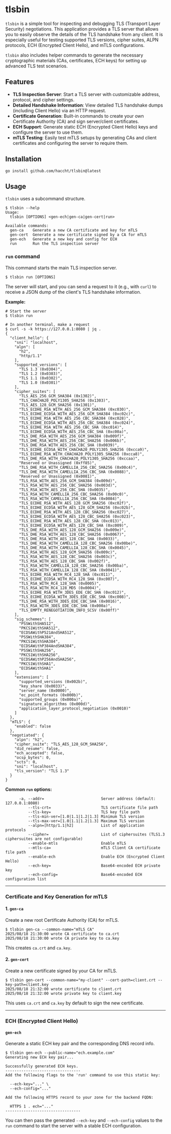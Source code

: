 # tlsbin

`tlsbin` is a simple tool for inspecting and debugging TLS (Transport Layer Security) negotiations.
This application provides a TLS server that allows you to easily observe the details of the TLS handshake from any client.
It is especially useful for testing supported TLS versions, cipher suites, ALPN protocols, ECH (Encrypted Client Hello), and mTLS configurations.

`tlsbin` also includes helper commands to generate the necessary cryptographic materials (CAs, certificates, ECH keys) for setting up advanced TLS test scenarios.

## Features

- **TLS Inspection Server**: Start a TLS server with customizable address, protocol, and cipher settings.
- **Detailed Handshake Information**: View detailed TLS handshake dumps (including Client Hello) via an HTTP request.
- **Certificate Generation**: Built-in commands to create your own Certificate Authority (CA) and sign server/client certificates.
- **ECH Support**: Generate static ECH (Encrypted Client Hello) keys and configure the server to use them.
- **mTLS Testing**: Easily test mTLS setups by generating CAs and client certificates and configuring the server to require them.

## Installation
```
go install github.com/haccht/tlsbin@latest
```

## Usage

`tlsbin` uses a subcommand structure.

```
$ tlsbin --help
Usage:
  tlsbin [OPTIONS] <gen-ech|gen-ca|gen-cert|run>

Available commands:
  gen-ca    Generate a new CA certificate and key for mTLS
  gen-cert  Generate a new certificate signed by a CA for mTLS
  gen-ech   Generate a new key and config for ECH
  run       Run the TLS inspection server
```

### `run` command

This command starts the main TLS inspection server.

```
$ tlsbin run [OPTIONS]
```
The server will start, and you can send a request to it (e.g., with `curl`) to receive a JSON dump of the client's TLS handshake information.

**Example:**
```
# Start the server
$ tlsbin run

# In another terminal, make a request
$ curl -s -k https://127.0.0.1:8080 | jq .
{
  "client_hello": {
    "sni": "localhost",
    "alpn": [
      "h2",
      "http/1.1"
    ],
    "supported_versions": [
      "TLS 1.3 (0x0304)",
      "TLS 1.2 (0x0303)",
      "TLS 1.1 (0x0302)",
      "TLS 1.0 (0x0301)"
    ],
    "cipher_suites": [
      "TLS_AES_256_GCM_SHA384 (0x1302)",
      "TLS_CHACHA20_POLY1305_SHA256 (0x1303)",
      "TLS_AES_128_GCM_SHA256 (0x1301)",
      "TLS_ECDHE_RSA_WITH_AES_256_GCM_SHA384 (0xc030)",
      "TLS_ECDHE_ECDSA_WITH_AES_256_GCM_SHA384 (0xc02c)",
      "TLS_ECDHE_RSA_WITH_AES_256_CBC_SHA384 (0xc028)",
      "TLS_ECDHE_ECDSA_WITH_AES_256_CBC_SHA384 (0xc024)",
      "TLS_ECDHE_RSA_WITH_AES_256_CBC_SHA (0xc014)",
      "TLS_ECDHE_ECDSA_WITH_AES_256_CBC_SHA (0xc00a)",
      "TLS_DHE_RSA_WITH_AES_256_GCM_SHA384 (0x009f)",
      "TLS_DHE_RSA_WITH_AES_256_CBC_SHA256 (0x006b)",
      "TLS_DHE_RSA_WITH_AES_256_CBC_SHA (0x0039)",
      "TLS_ECDHE_ECDSA_WITH_CHACHA20_POLY1305_SHA256 (0xcca9)",
      "TLS_ECDHE_RSA_WITH_CHACHA20_POLY1305_SHA256 (0xcca8)",
      "TLS_DHE_RSA_WITH_CHACHA20_POLY1305_SHA256 (0xccaa)",
      "Reserved or Unassigned (0xff85)",
      "TLS_DHE_RSA_WITH_CAMELLIA_256_CBC_SHA256 (0x00c4)",
      "TLS_DHE_RSA_WITH_CAMELLIA_256_CBC_SHA (0x0088)",
      "Reserved or Unassigned (0x0081)",
      "TLS_RSA_WITH_AES_256_GCM_SHA384 (0x009d)",
      "TLS_RSA_WITH_AES_256_CBC_SHA256 (0x003d)",
      "TLS_RSA_WITH_AES_256_CBC_SHA (0x0035)",
      "TLS_RSA_WITH_CAMELLIA_256_CBC_SHA256 (0x00c0)",
      "TLS_RSA_WITH_CAMELLIA_256_CBC_SHA (0x0084)",
      "TLS_ECDHE_RSA_WITH_AES_128_GCM_SHA256 (0xc02f)",
      "TLS_ECDHE_ECDSA_WITH_AES_128_GCM_SHA256 (0xc02b)",
      "TLS_ECDHE_RSA_WITH_AES_128_CBC_SHA256 (0xc027)",
      "TLS_ECDHE_ECDSA_WITH_AES_128_CBC_SHA256 (0xc023)",
      "TLS_ECDHE_RSA_WITH_AES_128_CBC_SHA (0xc013)",
      "TLS_ECDHE_ECDSA_WITH_AES_128_CBC_SHA (0xc009)",
      "TLS_DHE_RSA_WITH_AES_128_GCM_SHA256 (0x009e)",
      "TLS_DHE_RSA_WITH_AES_128_CBC_SHA256 (0x0067)",
      "TLS_DHE_RSA_WITH_AES_128_CBC_SHA (0x0033)",
      "TLS_DHE_RSA_WITH_CAMELLIA_128_CBC_SHA256 (0x00be)",
      "TLS_DHE_RSA_WITH_CAMELLIA_128_CBC_SHA (0x0045)",
      "TLS_RSA_WITH_AES_128_GCM_SHA256 (0x009c)",
      "TLS_RSA_WITH_AES_128_CBC_SHA256 (0x003c)",
      "TLS_RSA_WITH_AES_128_CBC_SHA (0x002f)",
      "TLS_RSA_WITH_CAMELLIA_128_CBC_SHA256 (0x00ba)",
      "TLS_RSA_WITH_CAMELLIA_128_CBC_SHA (0x0041)",
      "TLS_ECDHE_RSA_WITH_RC4_128_SHA (0xc011)",
      "TLS_ECDHE_ECDSA_WITH_RC4_128_SHA (0xc007)",
      "TLS_RSA_WITH_RC4_128_SHA (0x0005)",
      "TLS_RSA_WITH_RC4_128_MD5 (0x0004)",
      "TLS_ECDHE_RSA_WITH_3DES_EDE_CBC_SHA (0xc012)",
      "TLS_ECDHE_ECDSA_WITH_3DES_EDE_CBC_SHA (0xc008)",
      "TLS_DHE_RSA_WITH_3DES_EDE_CBC_SHA (0x0016)",
      "TLS_RSA_WITH_3DES_EDE_CBC_SHA (0x000a)",
      "TLS_EMPTY_RENEGOTIATION_INFO_SCSV (0x00ff)"
    ],
    "sig_schemes": [
      "PSSWithSHA512",
      "PKCS1WithSHA512",
      "ECDSAWithP521AndSHA512",
      "PSSWithSHA384",
      "PKCS1WithSHA384",
      "ECDSAWithP384AndSHA384",
      "PSSWithSHA256",
      "PKCS1WithSHA256",
      "ECDSAWithP256AndSHA256",
      "PKCS1WithSHA1",
      "ECDSAWithSHA1"
    ],
    "extensions": [
      "supported_versions (0x002b)",
      "key_share (0x0033)",
      "server_name (0x0000)",
      "ec_point_formats (0x000b)",
      "supported_groups (0x000a)",
      "signature_algorithms (0x000d)",
      "application_layer_protocol_negotiation (0x0010)"
    ]
  },
  "mTLS": {
    "enabled": false
  },
  "negotiated": {
    "alpn": "h2",
    "cipher_suite": "TLS_AES_128_GCM_SHA256",
    "did_resume": false,
    "ech_accepted": false,
    "ocsp_bytes": 0,
    "scts": 0,
    "sni": "localhost",
    "tls_version": "TLS 1.3"
  }
}
```

**Common `run` options:**

```
      -a, --addr=                         Server address (default: 127.0.0.1:8080)
          --tls-crt=                      TLS certificate file path
          --tls-key=                      TLS key file path
          --tls-min-ver=[1.0|1.1|1.2|1.3] Minimum TLS version
          --tls-max-ver=[1.0|1.1|1.2|1.3] Maximum TLS version
          --alpn=[http/1.1|h2]            List of application protocols
          --cipher=                       List of ciphersuites (TLS1.3 ciphersuites are not configurable)
          --enable-mtls                   Enable mTLS
          --mtls-ca=                      mTLS Client CA certificate file path
          --enable-ech                    Enable ECH (Encrypted Client Hello)
          --ech-key=                      Base64-encoded ECH private key
          --ech-config=                   Base64-encoded ECH configuration list
```

---

### Certificate and Key Generation for mTLS

#### 1. `gen-ca`

Create a new root Certificate Authority (CA) for mTLS.

```
$ tlsbin gen-ca --common-name="mTLS CA"
2025/08/18 21:30:00 wrote CA certificate to ca.crt
2025/08/18 21:30:00 wrote CA private key to ca.key
```
This creates `ca.crt` and `ca.key`.

#### 2. `gen-cert`

Create a new certificate signed by your CA for mTLS.
```
$ tlsbin gen-cert --common-name="my-client" --cert-path=client.crt --key-path=client.key
2025/08/18 21:32:00 wrote certificate to client.crt
2025/08/18 21:32:00 wrote private key to client.key
```
This uses `ca.crt` and `ca.key` by default to sign the new certificate.

---

### ECH (Encrypted Client Hello)

#### `gen-ech`

Generate a static ECH key pair and the corresponding DNS record info.

```
$ tlsbin gen-ech --public-name="ech.example.com"
Generating new ECH key pair...

Successfully generated ECH keys.
---------------------------------
Add the following flags to the 'run' command to use this static key:

  --ech-key="..." \
  --ech-config="..."

Add the following HTTPS record to your zone for the backend FQDN:

  HTTPS 1 . ech="..."
---------------------------------
```
You can then pass the generated `--ech-key` and `--ech-config` values to the `run` command to start the server with a stable ECH configuration.
